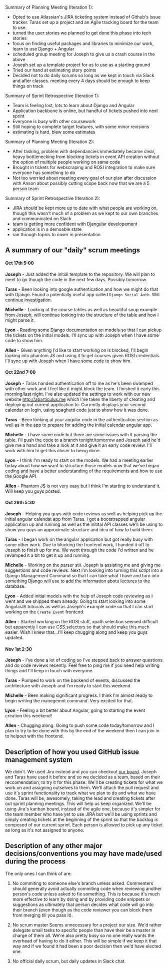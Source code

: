 
Summary of Planning Meeting (Iteration 1): 
* Opted to use Atlassian's JIRA ticketing system instead of Github's issue tracker. Taras set up a project and an Agile tracking board for the team to use.
* turned the user stories we planned to get done this phase into tech stories
* focus on finding useful packages and libraries to minimize our work, learn to use Django + Angular
* scheduled group meeting for Joseph to give us a crash course in the above
* Joseph set up a template project for us to use as a starting ground
* Tried our hand at estimating story points
* Decided not to do daily scrums so long as we kept in touch via Slack and after classes. meeting every 4 days should be enough to keep things on track


Summary of Sprint Retrospective (Iteration 1):
* Team is feeling lost, lots to learn about Django and Angular
* Application backbone is online, but handful of tickets pushed into next sprint
* Everyone is busy with other coursework
* Still hoping to complete target features, with some minor revisions
* estimating is hard, blew some estimates

Summary of Planning Meeting (Iteration 2): 
* After tasking, problem with dependancies immediately became clear, heavy bottlenecking from blocking tickets in event API creation without the option of multiple people working on same code
* Brought in tickets for webscraping and ROSI integration to make sure everyone has something to do
* Not too worried about meeting every goal of our plan after discussion with Anson about possibly cutting scope back now that we are a 5 person team


Summary of Sprint Retrospective (Iteration 2): 
* JIRA should be kept more up to date with what people are working on, though this wasn't much of a problem as we kept to our own branches and communicated on Slack
* team is getting more confident with Djangular developement
* application is in a demoable state
* ran through topics to cover in presentation

## A summary of our "daily" scrum meetings
#### Oct 17th 5:00
**Joseph** - 
Just added the initial template to the repository. We will plan to meet to go though the code in the next few days. Possibly tomorrow.

**Taras** - 
Been looking into google authentication and how we might do that with Django. Found a potentially useful app called `Django Social Auth`. Will continue investigation.

**Michelle** - 
Looking at the course tables as well as beautiful soup example from Joseph, will continue looking into the structure of the table and how I might parse it.

**Lyon** - 
Reading some Django documentation on models so that I can pickup the tickets on the initial models. I'll sync up with Joseph when I have some code to show him.

**Allen** - 
Given anything I'd like to start working on is blocked, I'll begin looking into phantom JS and using it to get courses given ROSI credentials. I'll sync up with Joseph when I have some code to show him.

#### Oct 22nd 7:00
**Joseph** - 
Taras handed authentication off to me as he's been swamped with other work and I feel like it might block the team. I finished it early this morning/last night. I've also updated the settings to work with our new website http://abarticulus.me which I've taken the liberty of creating and deploying out current application to. Currently displays your second calendar on login, using spaghetti code just to show how it was done.

**Taras** - 
Been looking at your angular code in the authentication section as well as in the app to prepare for adding the initial calendar angular app.

**Michelle** - 
I have some code but there are some issues with it parsing the table. I'll push the code to a branch tonight/tomorrow and Joseph said he'd give me a hand and take a look at it and give it an early code review. I'll work with him to get this closer to being done.

**Lyon** - 
I think I'm ready to start on the models. We had a meeting earlier today about how we want to structure those models now that we've began coding and have a better understanding of the requirements and how to use the Google API.

**Allen** - 
Phantom JS is not very easy but I think I'm starting to understand it. Will keep you guys posted.

#### Oct 26th 5:30
**Joseph** - 
Helping you guys with code reviews as well as helping pick up the initial angular calendat app from Taras. I got a bootstrapped angular application up and running as well as the initital API classes we'll be using to show you guys an approximate structure and idea of how to build them.

**Taras** - 
I began work on the angular application but got really busy with some other work. Due to blocking the frontend work, I handed it off to Joseph to finish up for me. We went through the code I'd written and he revamped it a bit to get it up and running.

**Michelle** - 
Working on the parser stii. Joseph is assisting me and giving me suggestions and code reviews. Next I'm looking into turning this sctipt into a Django Management Command so that I can take what I have and turn into something Django will use to add the information abotu lectures to the database.

**Lyon** - 
Added initial models with the help of Joseph code reviewing as I went and we shipped them already. Going to start looking into some AngularJS tutorials as well as Joseph's example code so that I can start working on the `Create Event` frontend.

**Allen** - 
Started working on the ROSI stuff, xpath selection seemed difficult but apparently I can use CSS selectors so that should make this much easier. Wish I knew that...I'll keep chugging along and keep you guys updated.

#### Nov 1st 2:30
**Joseph** - 
I've done a lot of coding so I've stepped back to answer questions and do code reviews recently. Feel free to ping me if you need help writing things and I'll keep in touch with everyone.

**Taras** - 
Pumped to work on the backend of events, discussed the architecture with Joseph and I'm ready to start this weekend.

**Michelle** - 
Been making significant progress. I think I'm almost ready to begin writing the manegemnt command. Very excited for that.

**Lyon** - 
Feeling a bit better about Angular, going to starting the event creation this weekend!

**Allen** - 
Chugging along. Going to push some code today/tomorrow and I plan to try to be done with this by the end of the weekend then I can join in to helpout with the frontend.

## Description of how you used GitHub issue management system
We didn't. We used Jira instead and you can checkout [our board](https://csc301.atlassian.net/secure/RapidBoard.jspa?rapidView=2). Joseph and Taras have used it before and so we decided as a team, based on their reccomendation, to try it for this phase. We'll be creating tickets for what we work on and assigning outselves to them. We'll attach the pull request and use it's sprint functionality to track what we plan to do and what we have done. Taras will be, awesomely, taking the lead and creating tickets after out sprint planning meetings. This will help us keep organized. We'll be using Jira's kanban board, instead of the agile one, because it's simpler for the team member who have yet to use JIRA but we'll be using sprints and simply creating tickets at the beginning of the sprint so that the backlog is composed of our current sprint. Each person is allowed to pick up any ticket as long as it's not assigned to anyone.

## Description of any other major decisions/conventions you may have made/used during the process
The only ones I can think of are:

1) No commiting to someone else's branch unless asked. Commenters should generally avoid actually commiting code when reviewing another person's code unless asked to fix something. This is because it's much more effective to learn by doing and by providing code snippets or suggestions as ultimately that person decides what code will go into their branch (even though as the code reviewer you can block them from merging till you pass it).

2) No scrum master
Seems unnecessary for a project our size. We'd rather delegate small tasks to specific people than have their be a master in charge of them all.  We're also pretty busy so no one really wants the overhead of having to do it either. This will be simple if we keep it that way and if we found it had been a poor decision then we'd have elected one.

3) No official daily scrum, but daily updates in Slack chat.
